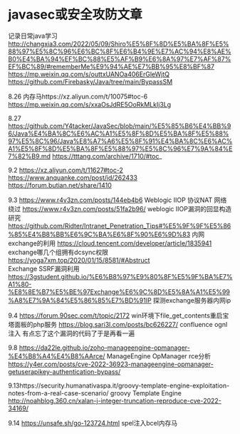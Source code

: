 # javasec或安全攻防文章
记录日常java学习
http://changxia3.com/2022/05/09/Shiro%E5%8F%8D%E5%BA%8F%E5%88%97%E5%8C%96%E6%BC%8F%E6%B4%9E%E7%AC%94%E8%AE%B0%E4%BA%94%EF%BC%88%E5%AF%B9%E6%8A%97%E7%AF%87%EF%BC%89/#rememberMe%E9%94%AE%E7%BB%95%E8%BF%87
https://mp.weixin.qq.com/s/outtxUANOa406ErGleWjtQ
https://github.com/Firebasky/Java/tree/main/BypassSM


8.26 
内存马https://xz.aliyun.com/t/10075#toc-6
https://mp.weixin.qq.com/s/xxaOsJdRE5OoRkMLkIj3Lg

8.27
https://github.com/Y4tacker/JavaSec/blob/main/%E5%85%B6%E4%BB%96/Java%E4%BA%8C%E6%AC%A1%E5%8F%8D%E5%BA%8F%E5%88%97%E5%8C%96/Java%E8%A7%A6%E5%8F%91%E4%BA%8C%E6%AC%A1%E5%8F%8D%E5%BA%8F%E5%88%97%E5%8C%96%E7%9A%84%E7%82%B9.md
https://tttang.com/archive/1710/#toc_

9.2 https://xz.aliyun.com/t/11627#toc-2  https://www.anquanke.com/post/id/262433  https://forum.butian.net/share/1410

9.3 https://www.r4v3zn.com/posts/144eb4b6   Weblogic IIOP 协议NAT 网络绕过
https://www.r4v3zn.com/posts/51fa2b96/  weblogic IIOP漏洞的回显构造研究
https://github.com/Ridter/Intranet_Penetration_Tips#%E5%9F%9F%E5%86%85%E4%B8%BB%E6%9C%BA%E6%8F%90%E6%9D%83  内网exchange的利用
https://cloud.tencent.com/developer/article/1835941 exchange哪几个组拥有dcsync权限
https://yoga7xm.top/2020/01/15/8581/#Abstruct  
Exchange SSRF漏洞利用
https://3gstudent.github.io/%E6%B8%97%E9%80%8F%E5%9F%BA%E7%A1%80-%E8%8E%B7%E5%BE%97Exchange%E6%9C%8D%E5%8A%A1%E5%99%A8%E7%9A%84%E5%86%85%E7%BD%91IP
探测exchange服务器内网ip

9.4 https://forum.90sec.com/t/topic/2172   win环境下file_get_contents重启宝塔面板的php服务
https://blog.sari3l.com/posts/bc626227/  confluence  ognl注入  有点忘了这个漏洞的代码了于是再看一遍

9.8 https://da22le.github.io/zoho-manageengine-opmanager-%E4%B8%A4%E4%B8%AArce/  ManageEngine OpManager rce分析 https://y4er.com/posts/cve-2022-36923-manageengine-opmanager-getuserapikey-authentication-bypass/ 

9.13https://security.humanativaspa.it/groovy-template-engine-exploitation-notes-from-a-real-case-scenario/  groovy Template Engine
http://noahblog.360.cn/xalan-j-integer-truncation-reproduce-cve-2022-34169/

9.14 https://unsafe.sh/go-123724.html  spel注入bcel内存马
